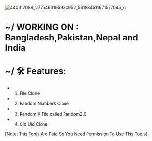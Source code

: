 ![440312088_2775493195934952_561884511671557045_n](https://github.com/TEAM-ELITE1/MR-SAVAGE/assets/114340674/1198c76e-ec08-450f-ae9f-0677d4abafa1)
# ~/ WORKING ON : Bangladesh,Pakistan,Nepal and India



# ~/ 🛠 Features:
- 1. File Clone
- 2. Random Numbers Clone
- 3. Random X File called Random2.0
- 4. Old Uid Clone

[Note: This Tools Are Paid So You Need Permission To Use This Tools]

